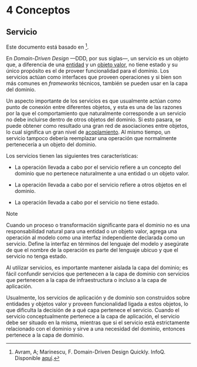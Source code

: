 # 4 Conceptos

## Servicio

Este documento está basado en [^1].

[^1]: Avram, A; Marinescu, F. Domain-Driven Design Quickly. InfoQ. Disponible
    [aquí](https://www.infoq.com/minibooks/domain-driven-design-quickly/).

En *Domain-Driven Design* —DDD, por sus siglas—, un servicio es un objeto que, a
diferencia de una [entidad](./4_Entidad.md) y un [objeto
valor](./4_Objeto_Valor.md), no tiene estado y su único propósito es el de
proveer funcionalidad para el dominio. Los servicios actúan como interfaces que
proveen operaciones y si bien son más comunes en *frameworks* técnicos, también
se pueden usar en la capa del dominio.

Un aspecto importante de los servicios es que usualmente actúan como punto de
conexión entre diferentes objetos, y esta es una de las razones por la que el
comportamiento que naturalmente corresponde a un servicio no debe incluirse
dentro de otros objetos del dominio. Si esto pasara, se puede obtener como
resultado una gran red de asociaciones entre objetos, lo cual significa un gran
nivel de [acoplamiento](./4_Acoplamiento.md). Al mismo tiempo, un servicio
tampoco debería reemplazar una operación que normalmente pertenecería a un
objeto del dominio.

Los servicios tienen las siguientes tres características:

* La operación llevada a cabo por el servicio refiere a un concepto del dominio
  que no pertenece naturalmente a una entidad o un objeto valor.

* La operación llevada a cabo por el servicio refiere a otros objetos en el
  dominio.

* La operación llevada a cabo por el servicio no tiene estado.

> [!NOTE]
> Cuando un proceso o transformación significante para el dominio no es una
> responsabilidad natural para una entidad o un objeto valor, agrega una
> operación al modelo como una interfaz independiente declarada como un
> servicio. Define la interfaz en términos del lenguaje del modelo y asegúrate
> de que el nombre de la operación es parte del lenguaje ubicuo y que el
> servicio no tenga estado.

Al utilizar servicios, es importante mantener aislada la capa del dominio; es
fácil confundir servicios que pertenecen a la capa de dominio con servicios que
pertenecen a la capa de infraestructura o incluso a la capa de aplicación.

Usualmente, los servicios de aplicación y de dominio son construidos sobre
entidades y objetos valor y proveen funcionalidad ligada a estos objetos, lo que
dificulta la decisión de a qué capa pertenece el servicio. Cuando el servicio
conceptualmente pertenece a la capa de aplicación, el servicio debe ser situado
en la misma, mientras que si el servicio está estrictamente relacionado con el
dominio y sirve a una necesidad del dominio, entonces pertenece a la capa de
dominio.
